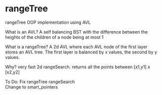 # rangeTree
rangeTree OOP implementation using AVL

What is an AVL? A self balancing BST with the difference between the heights of the children of a node being at most 1

What is a rangeTree? A 2d AVL where each AVL node of the first layer stores an AVL tree. The first layer is balanced by x values, the second by y values.

Why? very fast 2d rangeSearch. returns all the points between [x1,y1] x [x2,y2]

To Do: Fix rangeTree rangeSearch </br>
Change to smart_pointers
